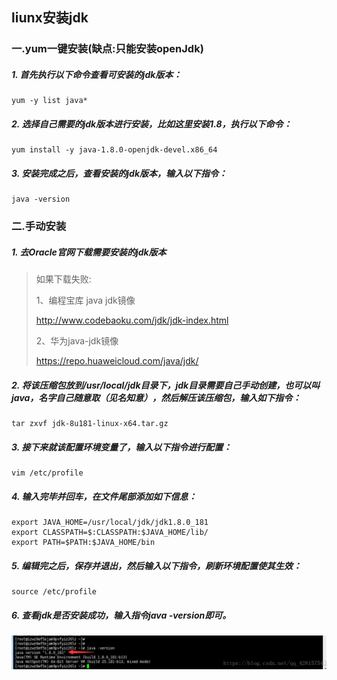 ## liunx安装jdk

### 一.yum一键安装(缺点:只能安装openJdk)

##### 1. 首先执行以下命令查看可安装的jdk版本：

   ```shell
   yum -y list java*
   ```

##### 2. 选择自己需要的jdk版本进行安装，比如这里安装1.8，执行以下命令：

   ```shell
   yum install -y java-1.8.0-openjdk-devel.x86_64
   ```

##### 3. 安装完成之后，查看安装的jdk版本，输入以下指令：

   ```shell
   java -version
   ```
### 二.手动安装

##### 1. 去Oracle官网下载需要安装的jdk版本

   > 如果下载失败:
   >
   > 1、编程宝库 java jdk镜像
   >
   > http://www.codebaoku.com/jdk/jdk-index.html
   >
   > 2、华为java-jdk镜像
   >
   > https://repo.huaweicloud.com/java/jdk/

##### 2. 将该压缩包放到/usr/local/jdk目录下，jdk目录需要自己手动创建，也可以叫java，名字自己随意取（见名知意），然后解压该压缩包，输入如下指令：

   ```shell
   tar zxvf jdk-8u181-linux-x64.tar.gz
   ```

##### 3. 接下来就该配置环境变量了，输入以下指令进行配置：

   ```she
   vim /etc/profile
   ```

##### 4. 输入完毕并回车，在文件尾部添加如下信息：

   ```shell
   export JAVA_HOME=/usr/local/jdk/jdk1.8.0_181
   export CLASSPATH=$:CLASSPATH:$JAVA_HOME/lib/
   export PATH=$PATH:$JAVA_HOME/bin
   ```

##### 5. 编辑完之后，保存并退出，然后输入以下指令，刷新环境配置使其生效：

   ```shell
   source /etc/profile
   ```

##### 6. 查看jdk是否安装成功，输入指令java -version即可。

   ![](../../../assets/1659272794425.png)



